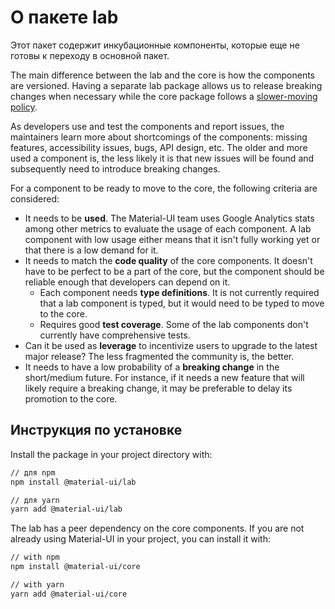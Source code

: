 # О пакете lab

<p class="description">Этот пакет содержит инкубационные компоненты, которые еще не готовы к переходу в основной пакет.</p>

The main difference between the lab and the core is how the components are versioned. Having a separate lab package allows us to release breaking changes when necessary while the core package follows a [slower-moving policy](https://material-ui.com/versions/#release-frequency).

As developers use and test the components and report issues, the maintainers learn more about shortcomings of the components: missing features, accessibility issues, bugs, API design, etc. The older and more used a component is, the less likely it is that new issues will be found and subsequently need to introduce breaking changes.

For a component to be ready to move to the core, the following criteria are considered:

* It needs to be **used**. The Material-UI team uses Google Analytics stats among other metrics to evaluate the usage of each component. A lab component with low usage either means that it isn't fully working yet or that there is a low demand for it.
* It needs to match the **code quality** of the core components. It doesn't have to be perfect to be a part of the core, but the component should be reliable enough that developers can depend on it. 
    * Each component needs **type definitions**. It is not currently required that a lab component is typed, but it would need to be typed to move to the core.
    * Requires good **test coverage**. Some of the lab components don't currently have comprehensive tests.
* Can it be used as **leverage** to incentivize users to upgrade to the latest major release? The less fragmented the community is, the better.
* It needs to have a low probability of a **breaking change** in the short/medium future. For instance, if it needs a new feature that will likely require a breaking change, it may be preferable to delay its promotion to the core.

## Инструкция по установке

Install the package in your project directory with:

```sh
// для npm
npm install @material-ui/lab

// для yarn
yarn add @material-ui/lab
```

The lab has a peer dependency on the core components. If you are not already using Material-UI in your project, you can install it with:

```sh
// with npm
npm install @material-ui/core

// with yarn
yarn add @material-ui/core
```